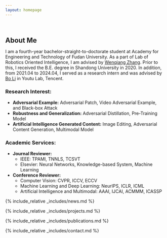```yaml
---
layout: homepage
---
```


<h1 id="about-me"></h1>

<h2 style="margin: 60px 0px 10px;">About Me</h2>

I am a fourth-year bachelor-straight-to-doctorate student at Academy for Engineering and Technology of Fudan University. As a part of Lab of Robotics Oriented Intelligence, I am advised by [Wenqiang Zhang](https://scholar.google.com/citations?user=vL-VEJYAAAAJ&hl=en). Prior to this, I received the B.E. degree in Shandong University in 2020. In addition, from 2021.04 to 2024.04, I served as a research intern and was advised by [Bo Li](https://scholar.google.com/citations?user=NVzQ87sAAAAJ&hl=en) in Youtu Lab, Tencent.




### Research Interest:
- **Adversarial Example:** Adversarial Patch, Video Adversarial Example, and Black-box Attack
- **Robustness and Generalization:** Adversarial Distillation, Pre-Training Model
- **Artificial Intelligence Generated Content:** Image Editing, Adversarial Content Generation, Multimodal Model

### Academic Services:
- **Journal Reviewer:** 
  - IEEE: TPAMI, TNNLS, TCSVT
  - Elsevier: Neural Networks, Knowledge-based System, Machine Learning
- **Conference Reviewer:** 
  - Computer Vision: CVPR, ICCV, ECCV
  - Machine Learning and Deep Learning: NeurIPS, ICLR, ICML
  - Artificial Intelligence and Multimodal: AAAI, IJCAI, ACMMM, ICASSP



{% include_relative _includes/news.md %}

{% include_relative _includes/projects.md %}


{% include_relative _includes/publications.md %}

<!-- {% include_relative _includes/conference.md %} -->

{% include_relative _includes/contact.md %}
